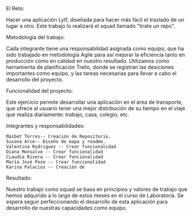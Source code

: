 El Reto:

Hacer una  aplicación Lytf, diseñada para hacer más fácil el traslado de un lugar a otro. Este trabajo lo realizará el squad llamado "tirate un repo".
    
Metodología del trabajo:

Cada integrante tiene una responsabilidad asignada como equipo, que ha sido trabajado en metodología Agile para así mejorar la eficiencia tanto en producción como en calidad en nuestro resultado.
Utilizamos como herramienta de planificación Trello, donde se registran las desiciones importantes como equipo, y las tareas necesarias para llevar a cabo el desarrollo del proyecto.

Funcionalidad del proyecto:

Este ejercicio permite desarrollar una aplicación en el área de transporte, que ofrece al usuario tener una mejor distribución de su tiempo en el viaje que realiza diariamente: trabajo, casa, colegio, etc.

Integrantes y responsabilidades:

    Maibet Torres-- Creación de Repositorio.
    Susana Arce-- Diseño de mapa y readme.
    Valentina Rodriguez -- Crear funcionalidad
    Diana Monsalve -- Crear funcionalidad 
    CLaudia Rivera -- Crear funcionalidad 
    María José Pozo -- Crear funcionalidad 
    Karina Palacios -- Creación de
    
Resultado:

Nuestro trabajo como squad se basa en principios y valores de trabajo que hemos adquirido a lo largo de estos meses en el curso de Laboratoria. Se espera seguir perfeccionando el desarrollo de esta aplicación para desarrollo de nuestras capacidades como equipo. 

